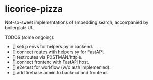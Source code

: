 # licorice-pizza
Not-so-sweet implementations of embedding search, accompanied by boilerplate UI.

TODOS (some ongoing):    
- [] setup envs for helpers.py in backend.   
- [] connect routes with helpers.py for FastAPI.   
- [] test routes via POSTMAN/httpie.   
- [] connect frontend with FastAPI host.   
- [] e2e test for workflow (w/o auth implemented).   
- [] add firebase admin to backend and frontend.   
